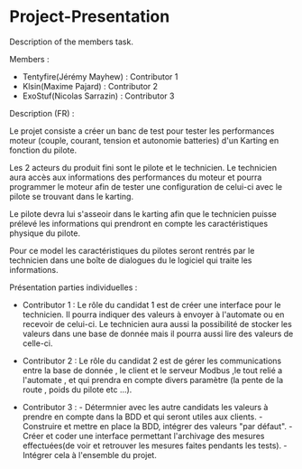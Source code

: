 # Project-Presentation
Description of the members task.

Members :
  - Tentyfire(Jérémy Mayhew) : Contributor 1
  - Klsin(Maxime Pajard) : Contributor 2
  - ExoStuf(Nicolas Sarrazin) : Contributor 3

Description (FR) :

Le projet consiste a créer un banc de test pour tester les performances moteur (couple, courant, tension et autonomie batteries) d'un Karting en fonction du pilote.

Les 2 acteurs du produit fini sont le pilote et le technicien. Le technicien aura accès aux informations des performances du moteur et pourra programmer le moteur afin de tester une configuration de celui-ci avec le pilote se trouvant dans le karting.

Le pilote devra lui s'asseoir dans le karting afin que le technicien puisse prélevé les informations qui prendront en compte les caractéristiques physique du pilote.

Pour ce model les caractéristiques du pilotes seront rentrés par le technicien dans une boîte de dialogues du le logiciel qui traite les informations.

Présentation parties individuelles :

  - Contributor 1 :
		Le rôle du candidat 1 est de créer une interface pour le technicien. Il pourra indiquer des valeurs à envoyer à l'automate ou en recevoir de celui-ci. Le technicien aura aussi la possibilité de stocker les valeurs dans une base de donnée mais il pourra aussi lire des valeurs de celle-ci.
  
  - Contributor 2 :
		Le rôle du candidat 2 est de gérer les communications entre la base de donnée , le client et le serveur Modbus ,le tout relié a l'automate , et qui prendra en compte divers paramètre (la pente de la route , poids du pilote etc ...).
          
  - Contributor 3 :
		- Détermnier avec les autre candidats les valeurs à prendre en compte dans la BDD et qui seront utiles aux clients.
		- Construire et mettre en place la BDD, intégrer des valeurs "par défaut". 
		- Créer et coder une interface permettant l'archivage des mesures effectuées(de voir et retrouver les mesures faites pendants les tests).
		- Intégrer cela à l'ensemble du projet.

